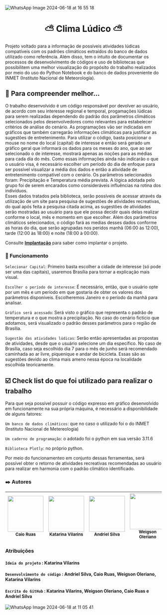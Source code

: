 
![WhatsApp Image 2024-06-18 at 16 55 18](https://github.com/Andriel24044/ClimaLudico/assets/172425306/1545302a-8d66-4a75-b4b2-434a9cfe1ac0)


# <h1 align="center"> ⛅ Clima Lúdico ⛅ </h1>
Projeto voltado para a informação de possíveis atividades lúdicas compatíveis com os padrões climáticos extraídos do banco de dados utilizado como referência. Além disso, tem o intuito de documentar os processos de desenvolvimento de códigos e uso de bibliotecas que possibilitem uma melhor visualização do propósito do trabalho realizados por meio do uso do Python Notebook e do banco de dados proveniente do INMET (Instituto Nacional de Meteorologia).
 
 
## 📖 Para compreender melhor...
 
   O trabalho desenvolvido é um código responsável por devolver ao usuário, de acordo com seu interesse regional e temporal, progamações lúdicas para serem realizadas dependendo do padrão dos parâmetros climáticos selecionados pelos desenvolvedores como relevantes para estabelecer critérios de análise do cenário. As programações vão ser indicadas em gráficos que também carregarão informações climáticas para justificar as sugestões de entretenimento.
   Para utilizar o código, basta posicionar o mouse no nome do local (capital) de interesse e então será gerado um gráfico geral que informará os dados para os meses do ano, que ao ser selecionado o de interesse, mostrará apenas as noções para as médias para cada dia do mês. Como essas informações ainda não indicarão o que o usuário visa, é necessário escolher um período do dia de enfoque para ser possível visualizar a média dos dados e então a atividade de entretenimento compatível com o cenário.
   Os parâmetros selecionados foram: Precipitação e Temperatura média prevista. A lógica adotada pelo grupo foi de serem encarados como consideráveis influências na rotina dos indivíduos.  
   Esses dados tratados pela biblioteca, serão possíveis de acessar através da utilização de um site para pesquisa de sugestões de atividades recreativas, do qual após feita a pesquisa citada acima, as sugestôes de atividades serão mostradas ao usuário para que ele possa decidir quais delas realizar conforme o local, mês e momento em que escolher. Além dos parâmetros climáticos selecionados, o código fará as medias desses dados conforme as horas do dia, que serão agrupadas nos perídos manhã (06:00 às 12:00), tarde (12:00 às 18:00) e noite (18:00 à 00:00).
  
Consulte **[Implantação](#-implanta%C3%A7%C3%A3o)** para saber como implantar o projeto.
 
### 🧰 Funcionamento

 `Selecionar Capital`: Primeiro basta escolher a cidade de interesse (só pode ser uma das capitais), usaremos Brasília para tornar a explicação mais visual.

 `Escolher o período de interesse`: É necessário, então, que o usuário opte por um mês e um período em que gostaria de obter os valores dos parâmetros disponíveis. Escolheremos Janeiro e o período da manhã para analisar.

 `Gráfico será acessado`: Será visto o gráfico que representa o padrão de temperatura e o que mostra a precipitação. No caso do cenário fictício que adotamos, será visualizado o padrão desses parâmetros para o região de Brasília.

 `Sugestão das atividades lúdicas`: Serâo então apresentadas as propostas de atividades, desde que o usuário selecione um dia específico. No caso de Brasília, caso seja escolhido dia 7 para o mês de junho será recomendado caminhada ao ar livre, piquenique e andar de bicicleta. Essas são as sugestões devido ao clima mais ameno nessa época na localidade escolhida teoricamente.

 ## ☑️ Check list do que foi utilizado para realizar o trabalho
 
Para que seja possível possuir o código expresso em gráfico desenvolvido em funcionamente na sua própria máquina, é necessário a disponibilidade de alguns fatores:

`Um banco de dados climáticos`: que no caso o utilizado foi o do INMET (Instituto Nacional de Metereologia)

`Um caderno de programação`:  o adotado foi o python em sua versão 3.11.6

`Biblioteca Plotly`: no próprio python. 

Por meio do funcionamenteo em conjunto dessas ferramentas, será possível obter o retorno de atividades recreativas recomendadas ao usuário para realizar em harmonia com o padrão climático identificado.

### ✒️ Autores

| <img loading="lazy" src="https://avatars.githubusercontent.com/CaioRuas24010" width=115><br> <sub>Caio Ruas </sub>|  <img loading="lazy" src="https://avatars.githubusercontent.com/KatarinaVilarins" width=115><br><sub>Katarina Vilarins</sub> |  <img loading="lazy" src="https://avatars.githubusercontent.com/Andriel24044" width=115><br><sub>Andriel Silva</sub> | <img loading="lazy" src="https://avatars.githubusercontent.com/Weigson" width=115><br><sub>Weigson Oleriano</sub> |
| :---: | :---: | :---: | :---: |


### Atribuições
#### `Ideia do projeto` : Katarina Vilarins
#### `Desenvolvimento do código` : Andriel Silva, Caio Ruas, Weigson Oleriano, Katarina Vilarins
#### `Escrita do GitHub` : Katarina Vilarins, Weigson Oleriano, Caio Ruas e Andriel Silva

 ![WhatsApp Image 2024-06-18 at 11 05 41](https://github.com/Andriel24044/ClimaLudico/assets/172425306/575b8f88-beba-4392-96d9-fe52a58799ff)
 

